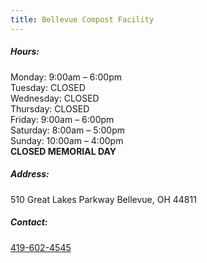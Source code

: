 ```yaml
---
title: Bellevue Compost Facility
---
```

##### Hours:

Monday: 9:00am – 6:00pm\
Tuesday: CLOSED\
Wednesday: CLOSED\
Thursday: CLOSED\
Friday: 9:00am – 6:00pm\
Saturday: 8:00am – 5:00pm\
Sunday: 10:00am – 4:00pm\
**CLOSED MEMORIAL DAY**

##### Address:

510 Great Lakes Parkway Bellevue, OH 44811

##### Contact:

[419-602-4545](tel:419-602-4545)